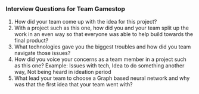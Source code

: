 ### Interview Questions for Team Gamestop

1. How did your team come up with the idea for this project?
2. With a project such as this one, how did you and your team split up the work in an even way so that everyone was able to help build towards the final product?
3. What technologies gave you the biggest troubles and how did you team navigate those issues?
4. How did you voice your concerns as a team member in a project such as this one? Example: Issues with tech, Idea to do something another way, Not being heard in ideation period
5. What lead your team to choose a Graph based neural network and why was that the first idea that your team went with?
